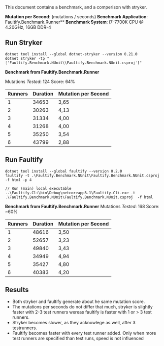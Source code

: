 This document contains a benchmark, and a comperison with stryker. 

**Mutation per Second**: (mutations / seconds)
**Benchmark Application**: Faultify.Benchmark.Runner**
**Benchmark System**: i7-7700K CPU @ 4.20GHz, 16GB DDR-4

## Run Stryker

```
dotnet tool install --global dotnet-stryker --version 0.21.0
dotnet stryker -tp "['Faultify.Benchmark.NUnit\\Faultify.Benchmark.NUnit.csproj']"
```

**Benchmark from Faultify.Benchmark.Runner**

Mutations *Tested*: 124
Score:     64%

| Runners | Duration | Mutation per Second | 
|---------|----------|----------------------|
| 1       |  34653   |       3,65           | 
| 2       |  30263   |       4,13           |
| 3       |  31334   |       4,00           |
| 4       |  31268   |       4,00           |
| 5       |  35250   |       3,54           |
| 6       |  43799   |       2,88           |

## Run Faultify

```
dotnet tool install --global faultify --version 0.2.0
faultify -t .\Faultify.Benchmark.NUnit\Faultify.Benchmark.NUnit.csproj  -f html -p 4

// Run (main) local executable
..\Faultify.Cli\bin\Debug\netcoreapp3.1\Faultify.Cli.exe -t .\Faultify.Benchmark.NUnit\Faultify.Benchmark.NUnit.csproj  -f html
```

**Benchmark from Faultify.Benchmark.Runner**
Mutations *Tested*: 168
Score:     ~60%

| Runners | Duration | Mutation per Second | 
|---------|----------|----------------------|
| 1       |  48616   |       3,50           | 
| 2       |  52657   |       3,23           |
| 3       |  49840   |       3,43           |
| 4       |  34949   |       4,94           |
| 5       |  35427   |       4,80           |
| 6       |  40383   |       4,20           |


## Results

- Both stryker and faultify generate about he same mutation score.
- The mutations per seconds do not differ that much, 
stryker is slightly faster with 2-3 test runners wereas faultify is faster with 1 or > 3 test runners.
- Stryker becomes slower, as they acknowlege as well, after 3 testrunners. 
- Faultify becomes faster with every test runner added. Only when more test runners are specified than test runs, speed is not influenced

